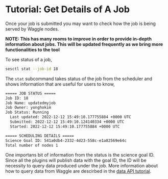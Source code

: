 # Tutorial: Get Details of A Job
Once your job is submitted you may want to check how the job is being served by Waggle nodes.

__NOTE: This has many rooms to improve in order to provide in-depth information about jobs. This will be updated frequently as we bring more functionalities to the tool__

To see status of a job,
```bash
sesctl stat --job-id 18
```

The `stat` subcommand takes status of the job from the scheduler and shows information that are useful for users to know,
```bash
===== JOB STATUS =====
Job ID: 18
Job Name: updatedmyjob
Job Owner: yonghokim
Job Status: Running
  Last updated: 2022-12-12 15:49:10.177755884 +0000 UTC
  Submitted: 2022-12-12 15:49:10.124140334 +0000 UTC
  Started: 2022-12-12 15:49:10.177755884 +0000 UTC

===== SCHEDULING DETAILS =====
Science Goal ID: 541a0db4-2332-4d23-558c-e1a82569e64c
Total number of nodes 1
```

One importans bit of information from the status is the science goal ID. Since all the plugins will publish data with the goal ID, the ID will be necessity to query data produced under the job. More information about how to query data from Waggle are descirbed in the [data API tutorial](https://docs.waggle-edge.ai/docs/tutorials/accessing-data#using-the-data-api).